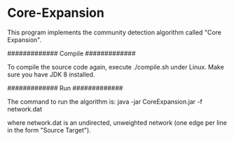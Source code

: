 # Core-Expansion
This program implements the community detection algorithm called "Core Expansion".


#############
Compile
#############

To compile the source code again, execute ./compile.sh under Linux. Make sure you have JDK 8 installed.

#############
Run
#############

The command to run the algorithm is:
java -jar CoreExpansion.jar -f network.dat

where network.dat is an undirected, unweighted network (one edge per line in the form "Source	Target").
